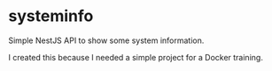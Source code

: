 # systeminfo

Simple NestJS API to show some system information.

I created this because I needed a simple project for a Docker training.
